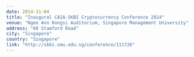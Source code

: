 ```yaml
---
date: 2014-11-04
title: "Inaugural CAIA-SKBI Cryptocurrency Conference 2014"
venue: "Ngee Ann Kongsi Auditorium, Singapore Management University"
address: "60 Stamford Road"
city: "Singapore"
country: "Singapore"
link: "http://skbi.smu.edu.sg/conference/111726"
---
```

